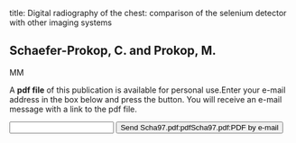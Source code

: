 title: Digital radiography of the chest: comparison of the selenium detector with other imaging systems

## Schaefer-Prokop, C. and Prokop, M.
MM

A <b>pdf file</b> of this publication is available for personal use.Enter your e-mail address in the box below and press the button. You will receive an e-mail message with a link to the pdf file.
<form action="sender.php">  <input type="text" name="email">  <input type="submit" value="Send Scha97.pdf:pdfScha97.pdf:PDF by e-mail"></form>